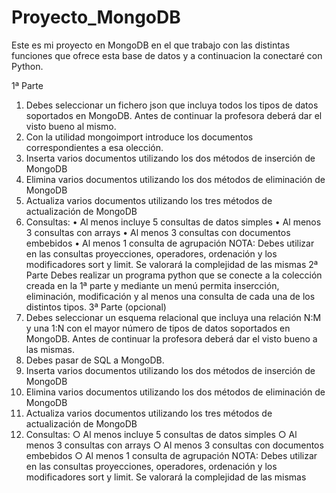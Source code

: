 # Proyecto_MongoDB
Este es mi proyecto en MongoDB en el que trabajo con las distintas funciones que ofrece esta base de datos y a continuacion la conectaré con Python.

1ª Parte
1. Debes seleccionar un fichero json que incluya todos los tipos de datos soportados en
MongoDB. Antes de continuar la profesora deberá dar el visto bueno al mismo.
2. Con la utilidad mongoimport introduce los documentos correspondientes a esa
olección.
3. Inserta varios documentos utilizando los dos métodos de inserción de MongoDB
4. Elimina varios documentos utilizando los dos métodos de eliminación de MongoDB
5. Actualiza varios documentos utilizando los tres métodos de actualización de
MongoDB
6. Consultas:
• Al menos incluye 5 consultas de datos simples
• Al menos 3 consultas con arrays
• Al menos 3 consultas con documentos embebidos
• Al menos 1 consulta de agrupación
NOTA: Debes utilizar en las consultas proyecciones, operadores, ordenación y los
modificadores sort y limit. Se valorará la complejidad de las mismas
2ª Parte
Debes realizar un programa python que se conecte a la colección creada en la 1ª parte y
mediante un menú permita insercción, eliminación, modificación y al menos una consulta de
cada una de los distintos tipos.
3ª Parte (opcional)
1. Debes seleccionar un esquema relacional que incluya una relación N:M y una 1:N
con el mayor número de tipos de datos soportados en MongoDB. Antes de continuar
la profesora deberá dar el visto bueno a las mismas.
2. Debes pasar de SQL a MongoDB.
3. Inserta varios documentos utilizando los dos métodos de inserción de MongoDB
4. Elimina varios documentos utilizando los dos métodos de eliminación de MongoDB
5. Actualiza varios documentos utilizando los tres métodos de actualización de
MongoDB
6. Consultas:
○ Al menos incluye 5 consultas de datos simples
○ Al menos 3 consultas con arrays
○ Al menos 3 consultas con documentos embebidos
○ Al menos 1 consulta de agrupación
NOTA: Debes utilizar en las consultas proyecciones, operadores, ordenación y los
modificadores sort y limit. Se valorará la complejidad de las mismas
